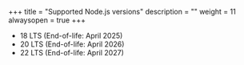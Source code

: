 +++
title = "Supported Node.js versions"
description = ""
weight = 11
alwaysopen = true
+++

* 18 LTS (End-of-life: April 2025)
* 20 LTS (End-of-life: April 2026)
* 22 LTS (End-of-life: April 2027)